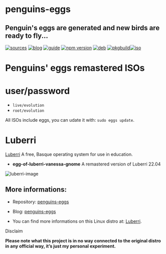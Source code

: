 penguins-eggs
=============

## Penguin&#39;s eggs are generated and new birds are ready to fly...
[![sources](https://img.shields.io/badge/github-sources-cyan)](https://github.com/pieroproietti/penguins-eggs)
[![blog](https://img.shields.io/badge/blog-penguin's%20eggs-cyan)](https://penguins-eggs.net)
[![guide](https://img.shields.io/badge/guide-penguin's%20eggs-cyan)](https://penguins-eggs.net/docs/Tutorial/users-guide)
[![npm version](https://img.shields.io/npm/v/penguins-eggs.svg)](https://npmjs.org/package/penguins-eggs)
[![deb](https://img.shields.io/badge/deb-packages-blue)](https://sourceforge.net/projects/penguins-eggs/files/DEBS)
[![pkgbuild](https://img.shields.io/badge/pkgbuild-packages-blue)](https://sourceforge.net/projects/penguins-eggs/files/PKGBUILD)[![iso](https://img.shields.io/badge/iso-images-cyan)](https://sourceforge.net/projects/penguins-eggs/files/ISOS)

# Penguins' eggs remastered ISOs

# user/password
* ```live/evolution```
* ```root/evolution```

All ISOs include eggs, you can udate it with: ```sudo eggs update```.

# Luberri
[Luberri](https://luberrilinux.eus/) A free, Basque operating system for use in education.


* **egg-of-luberri-vanessa-gnome** A remastered version of Luberri 22.04

![luberri-image](https://luberrilinux-eus.translate.goog/wp-content/uploads/2022/09/Luberri-mahaigaina-aplikaziorekin-768x432.jpg?_x_tr_sl=en&_x_tr_tl=es&_x_tr_hl=it&_x_tr_pto=wapp)


## More informations:

* Repository: [penguins-eggs](https://github.com/pieroproietti/penguins-eggs)
* Blog: [penguins-eggs](https://penguins-eggs.net)

* You can find more informations on this Linux distro at: [Luberri](https://luberrilinux.eus/).


Disclaim

__Please note what this project is in no way connected to the original distro in any official way, it’s just my personal experiment.__

